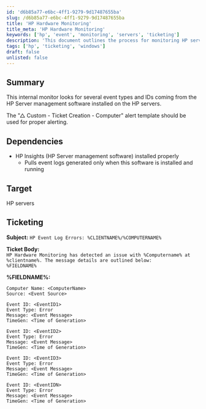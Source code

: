 ```yaml
---
id: 'd6b85a77-e6bc-4ff1-9279-9d17487655ba'
slug: /d6b85a77-e6bc-4ff1-9279-9d17487655ba
title: 'HP Hardware Monitoring'
title_meta: 'HP Hardware Monitoring'
keywords: ['hp', 'event', 'monitoring', 'servers', 'ticketing']
description: 'This document outlines the process for monitoring HP server event logs using HP Server management software. It details the necessary dependencies, target systems, and ticketing format for alert notifications related to HP hardware issues.'
tags: ['hp', 'ticketing', 'windows']
draft: false
unlisted: false
---
```


## Summary

This internal monitor looks for several event types and IDs coming from the HP Server management software installed on the HP servers.

The "△ Custom - Ticket Creation - Computer" alert template should be used for proper alerting.

## Dependencies

- HP Insights (HP Server management software) installed properly
  - Pulls event logs generated only when this software is installed and running

## Target

HP servers

## Ticketing

**Subject:** `HP Event Log Errors: %CLIENTNAME%/%COMPUTERNAME%`

**Ticket Body:**  
`HP Hardware Monitoring has detected an issue with %Computername% at %clientname%. The message details are outlined below:`  
`%FIELDNAME%`

**%FIELDNAME%:**  

```
Computer Name: <ComputerName>
Source: <Event Source>

Event ID: <EventID1>
Event Type: Error
Message: <Event Message>
TimeGen: <Time of Generation>

Event ID: <EventID2>
Event Type: Error
Message: <Event Message>
TimeGen: <Time of Generation>

Event ID: <EventID3>
Event Type: Error
Message: <Event Message>
TimeGen: <Time of Generation>

Event ID: <EventIDN>
Event Type: Error
Message: <Event Message>
TimeGen: <Time of Generation>
```
